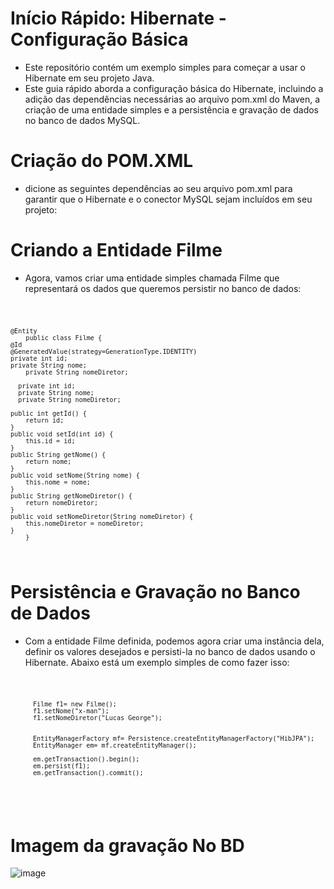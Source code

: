# Início Rápido: Hibernate - Configuração Básica
* Este repositório contém um exemplo simples para começar a usar o Hibernate em seu projeto Java.
* Este guia rápido aborda a configuração básica do Hibernate, incluindo a adição das dependências necessárias ao arquivo pom.xml do Maven, a criação de uma entidade simples e a persistência e gravação de dados no banco de dados MySQL.
  
# Criação do POM.XML
* dicione as seguintes dependências ao seu arquivo pom.xml para garantir que o Hibernate e o conector MySQL sejam incluídos em seu projeto:
  
# Criando a Entidade Filme

* Agora, vamos criar uma entidade simples chamada Filme que representará os dados que queremos persistir no banco de dados:

<code>   
	
	@Entity
        public class Filme {
	@Id
	@GeneratedValue(strategy=GenerationType.IDENTITY)
	private int id;
	private String nome;
	    private String nomeDiretor;
	
	  private int id;
	  private String nome;
	  private String nomeDiretor;
	
	public int getId() {
		return id;
	}
	public void setId(int id) {
		this.id = id;
	}
	public String getNome() {
		return nome;
	}
	public void setNome(String nome) {
		this.nome = nome;
	}
	public String getNomeDiretor() {
		return nomeDiretor;
	}
	public void setNomeDiretor(String nomeDiretor) {
		this.nomeDiretor = nomeDiretor;
	}
        }

</code>

# Persistência e Gravação no Banco de Dados

* Com a entidade Filme definida, podemos agora criar uma instância dela, definir os valores desejados e persisti-la no banco de dados usando o Hibernate. Abaixo está um exemplo simples de como fazer isso:

   <code>
	   
		Filme f1= new Filme();
		f1.setNome("x-man");
		f1.setNomeDiretor("Lucas George");
		
		
		EntityManagerFactory mf= Persistence.createEntityManagerFactory("HibJPA");
		EntityManager em= mf.createEntityManager();
		
		em.getTransaction().begin();
		em.persist(f1);
		em.getTransaction().commit();

</code>

# Imagem da gravação No BD
![image](https://github.com/ByancaMatos01/AulaHibernate/assets/122841376/bded6400-00c4-47c4-8124-93c2f8383828)
